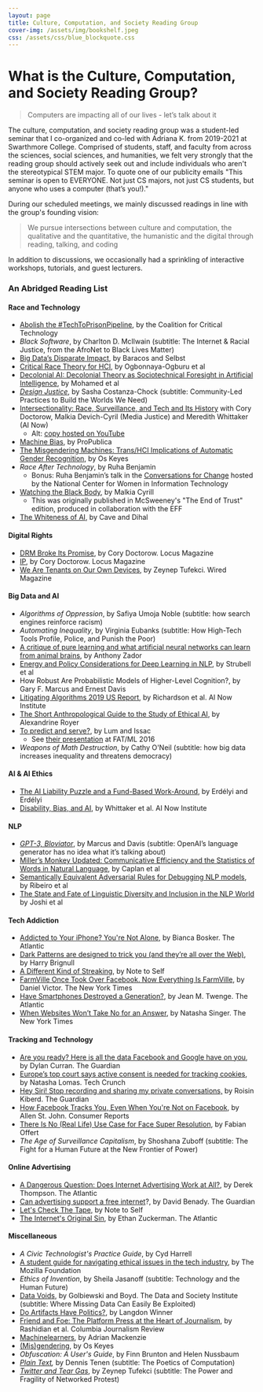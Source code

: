 ```yaml
---
layout: page
title: Culture, Computation, and Society Reading Group
cover-img: /assets/img/bookshelf.jpeg
css: /assets/css/blue_blockquote.css 
---
```


# What is the Culture, Computation, and Society Reading Group?



> Computers are impacting all of our lives - let’s talk about it

The culture, computation, and society reading group was a student-led seminar that I co-organized and co-led with Adriana K. from 2019-2021 at Swarthmore College. Comprised of students, staff, and faculty from across the sciences, social sciences, and humanities, we felt very strongly that the reading group should actively seek out and include individuals who aren't the stereotypical STEM major. To quote one of our publicity emails "This seminar is open to EVERYONE. Not just CS majors, not just CS students, but anyone who uses a computer (that’s you!)."    



During our scheduled meetings, we mainly discussed readings in line with the group's founding vision: 

> We pursue intersections between culture and computation, the qualitative and the quantitative, the humanistic and the digital through reading, talking, and coding

In addition to discussions, we occasionally had a sprinkling of interactive workshops, tutorials, and guest lecturers.



### An Abridged Reading List

#### Race and Technology

* [Abolish the #TechToPrisonPipeline](https://medium.com/@CoalitionForCriticalTechnology/abolish-the-techtoprisonpipeline-9b5b14366b16), by the Coalition for Critical Technology
* *Black Software*, by Charlton D. McIlwain (subtitle: The Internet & Racial Justice, from the AfroNet to Black Lives Matter)
* [Big Data’s Disparate Impact](https://papers.ssrn.com/sol3/papers.cfm?abstract_id=2477899), by Baracos and Selbst 
* [Critical Race Theory for HCI](https://www.alexandrato.com/papers/Critical_Race_Theory_for_HCI.pdf), by Ogbonnaya-Ogburu et al
* [Decolonial AI: Decolonial Theory as Sociotechnical Foresight in Artificial Intelligence](https://arxiv.org/pdf/2007.04068.pdf), by Mohamed et al
* [*Design Justice*](https://design-justice.pubpub.org/), by Sasha Costanza-Chock (subtitle: Community-Led Practices to Build the Worlds We Need)
* [Intersectionality: Race, Surveillance, and Tech and Its History](https://archive.org/details/asl-intersectionality) with Cory Doctorow, Malkia Devich-Cyril (Media Justice) and Meredith Whittaker (AI Now)
  * Alt: [copy hosted on YouTube](https://youtu.be/bdc4qqk3lQ0)
* [Machine Bias](https://www.propublica.org/article/machine-bias-risk-assessments-in-criminal-sentencing), by ProPublica
* [The Misgendering Machines: Trans/HCI Implications of Automatic Gender Recognition](https://dl.acm.org/doi/10.1145/3274357), by Os Keyes
* *Race After Technology*, by Ruha Benjamin
  * Bonus: Ruha Benjamin’s talk in the [Conversations for Change](https://www.ncwit.org/video/race-future-reimagining-default-settings-technology-and-society-ruha-benjamin-video-playback) hosted by the National Center for Women in Information Technology
* [Watching the Black Body](https://www.eff.org/deeplinks/2019/02/watching-black-body), by Malkia Cyrill
  * This was originally published in McSweeney's "The End of Trust" edition, produced in collaboration with the EFF
* [The Whiteness of AI](https://link.springer.com/article/10.1007/s13347-020-00415-6), by Cave and Dihal

#### Digital Rights

* [DRM Broke Its Promise](https://locusmag.com/2019/09/cory-doctorow-drm-broke-its-promise/), by Cory Doctorow. Locus Magazine
* [IP](https://locusmag.com/2020/09/cory-doctorow-ip), by Cory Doctorow. Locus Magazine
* [We Are Tenants on Our Own Devices](https://www.wired.com/story/right-to-repair-tenants-on-our-own-devices/), by Zeynep Tufekci. Wired Magazine 

#### Big Data and AI

* *Algorithms of Oppression*, by Safiya Umoja Noble (subtitle: how search engines reinforce racism)
* *Automating Inequality*, by Virginia Eubanks (subtitle: How High-Tech Tools Profile, Police, and Punish the Poor)
* [A critique of pure learning and what artificial neural networks can learn from animal brains](https://www.nature.com/articles/s41467-019-11786-6), by Anthony Zador
* [Energy and Policy Considerations for Deep Learning in NLP](https://www.aclweb.org/anthology/P19-1355), by Strubell et al
* How Robust Are Probabilistic Models of Higher-Level Cognition?, by Gary F. Marcus and Ernest Davis
* [Litigating Algorithms 2019 US Report](https://ainowinstitute.org/litigatingalgorithms-2019-us.pdf), by Richardson et al. AI Now Institute 
* [The Short Anthropological Guide to the Study of Ethical AI](https://montrealethics.ai/wp-content/uploads/2020/08/The-Short-Anthropological-Guide-to-Ethical-AI.pdf), by Alexandrine Royer
* [To predict and serve?](https://rss.onlinelibrary.wiley.com/doi/full/10.1111/j.1740-9713.2016.00960.x), by Lum and Issac 
  * See [their presentation](https://www.fatml.org/schedule/2016/presentation/predict-and-serve) at FAT/ML 2016
* *Weapons of Math Destruction*, by Cathy O'Neil (subtitle: how big data increases inequality and threatens democracy)

#### AI & AI Ethics

* [The AI Liability Puzzle and a Fund-Based Work-Around](https://dl.acm.org/doi/abs/10.1145/3375627.3375806), by Erdélyi and Erdélyi
* [Disability, Bias, and AI](https://ainowinstitute.org/disabilitybiasai-2019.pdf), by Whittaker et al. AI Now Institute

#### NLP

* *[GPT-3, Bloviator](https://www.technologyreview.com/2020/08/22/1007539/gpt3-openai-language-generator-artificial-intelligence-ai-opinion/)*, by Marcus and Davis (subtitle: OpenAI’s language generator has no idea what it’s talking about)
* [Miller’s Monkey Updated: Communicative Efficiency and the Statistics of Words in Natural Language](https://www.sciencedirect.com/science/article/abs/pii/S0010027720302857), by Caplan et al
* [Semantically Equivalent Adversarial Rules for Debugging NLP models](https://www.aclweb.org/anthology/P18-1079), by Ribeiro et al
* [The State and Fate of Linguistic Diversity and Inclusion in the NLP World](http://arxiv.org/abs/2004.09095) by Joshi et al

#### Tech Addiction

* [Addicted to Your iPhone? You're Not Alone](https://www.theatlantic.com/magazine/archive/2016/11/the-binge-breaker/501122/), by Bianca Bosker. The Atlantic
* [Dark Patterns are designed to trick you (and they’re all over the Web)](https://www.90percentofeverything.com/2010/07/08/dark-patterns-dirty-tricks-designers-use-to-make-people-do-stuff/), by Harry Brignull
* [A Different Kind of Streaking](https://www.wnycstudios.org/podcasts/notetoself/episodes/different-kind-streaking), by Note to Self
* [FarmVille Once Took Over Facebook. Now Everything Is FarmVille](https://www.nytimes.com/2020/12/31/technology/farmville-zynga-facebook.html), by Daniel Victor. The New York Times
* [Have Smartphones Destroyed a Generation?](https://www.theatlantic.com/magazine/archive/2017/09/has-the-smartphone-destroyed-a-generation/534198/?single_page=true), by Jean M. Twenge. The Atlantic
* [When Websites Won’t Take No for an Answer](https://www.nytimes.com/2016/05/15/technology/personaltech/when-websites-wont-take-no-for-an-answer.html?_r=0), by Natasha Singer. The New York Times

#### Tracking and Technology

* [Are you ready? Here is all the data Facebook and Google have on you](https://www.theguardian.com/commentisfree/2018/mar/28/all-the-data-facebook-google-has-on-you-privacy), by Dylan Curran. The Guardian
* [Europe’s top court says active consent is needed for tracking cookies](https://techcrunch.com/2019/10/01/europes-top-court-says-active-consent-is-needed-for-tracking-cookies/), by Natasha Lomas. Tech Crunch
* [Hey Siri! Stop recording and sharing my private conversations,](https://www.theguardian.com/commentisfree/2019/jul/30/apple-siri-voice-assistants-privacy) by Roisin Kiberd. The Guardian
* [How Facebook Tracks You, Even When You're Not on Facebook](https://www.consumerreports.org/privacy/how-facebook-tracks-you-even-when-youre-not-on-facebook/), by Allen St. John. Consumer Reports
* [There Is No (Real Life) Use Case for Face Super Resolution](https://zentralwerkstatt.org/post_PULSE.html?3), by Fabian Offert
* *The Age of Surveillance Capitalism*, by Shoshana Zuboff (subtitle: The Fight for a Human Future at the New Frontier of Power)

#### Online Advertising

* [A Dangerous Question: Does Internet Advertising Work at All?](https://www.theatlantic.com/business/archive/2014/06/a-dangerous-question-does-internet-advertising-work-at-all/372704/), by Derek Thompson. The Atlantic
* [Can advertising support a free internet](https://www.theguardian.com/media-network/2016/nov/07/can-advertising-support-free-internet)?, by David Benady. The Guardian
* [Let's Check The Tape,](https://www.wnycstudios.org/podcasts/notetoself/episodes/transcribed-life) by Note to Self
* [The Internet's Original Sin](https://www.theatlantic.com/technology/archive/2014/08/advertising-is-the-internets-original-sin/376041/), by Ethan Zuckerman. The Atlantic 

#### Miscellaneous

* *A Civic Technologist's Practice Guide*, by Cyd Harrell
* [A student guide for navigating ethical issues in the tech industry](https://foundation.mozilla.org/en/initiatives/great-tech-great-responsibility/), by The Mozilla Foundation 
* *Ethics of Invention*, by Sheila Jasanoff (subtitle: Technology and the Human Future)
* [Data Voids](https://datasociety.net/wp-content/uploads/2018/05/Data_Society_Data_Voids_Final_3.pdf), by Golbiewski and Boyd. The Data and Society Institute (subtitle: Where Missing Data Can Easily Be Exploited) 
* [Do Artifacts Have Politics?](https://www.cc.gatech.edu/~beki/cs4001/Winner.pdf), by Langdon Winner
* [Friend and Foe: The Platform Press at the Heart of Journalism](https://www.cjr.org/tow_center_reports/the-platform-press-at-the-heart-of-journalism.php#introduction), by Rashidian et al. Columbia Journalism Review
* [Machinelearners](https://github.com/datapractice/machinelearners/blob/master/book.pdf?fbclid=IwAR08HITBTmrSKzqKH7sPQx4y9NwRGjOI3F85kg11y8Zem83f2gdd2zs82Vo), by Adrian Mackenzie
* [(Mis)gendering](https://ironholds.org/resources/papers/uncertain_archives.pdf), by Os Keyes
* *Obfuscation: A User's Guide*, by Finn Brunton and Helen Nussbaum
* *[Plain Text](https://monoskop.org/media/text/tenen_2017_plain_text/),* by Dennis Tenen (subtitle: The Poetics of Computation) 
* [*Twitter and Tear Gas*](https://www.twitterandteargas.org/downloads/twitter-and-tear-gas-by-zeynep-tufekci.pdf), by Zeynep Tufekci (subtitle: The Power and Fragility of Networked Protest) 







